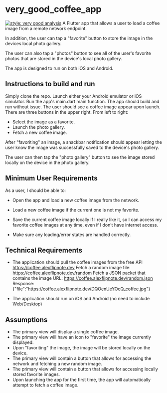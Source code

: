 # very_good_coffee_app

[![style: very good analysis][very_good_analysis_badge]][very_good_analysis_link]
A Flutter app that allows a user to load a coffee image from a remote network
endpoint.

In addition, the user can tap a "favorite" button to store the image in the devices local
photo gallery.

The user can also tap a "photos" button to see all of the user's favorite photos that are stored
in the device's local photo gallery.

The app is designed to run on both iOS and Android.

## Instructions to build and run
Simply clone the repo.
Launch either your Android emulator or iOS simulator.
Run the app's main.dart main function.
The app should build and run without issue.
The user should see a coffee image appear upon launch.
There are three buttons in the upper right.
From left to right:
- Select the image as a favorite.
- Launch the photo gallery.
- Fetch a new coffee image.

After "favoriting" an image, a snackbar notification should appear letting the user know
the image was successfully saved to the device's photo gallery.

The user can then tap the "photo gallery" button to see the image stored locally on the device
in the photo gallery.

## Minimum User Requirements
As a user, I should be able to:

- Open the app and load a new coffee image from the network.

- Load a new coffee image if the current one is not my favorite.

- Save the current coffee image locally if I really like it, so I can access my
  favorite coffee images at any time, even if I don’t have internet access.

- Make sure any loading/error states are handled correctly.

## Technical Requirements
- The application should pull the coffee images from the free API https://coffee.alexflipnote.dev
  Fetch a random image file: https://coffee.alexflipnote.dev/random
  Fetch a JSON packet that contains the image URL: https://coffee.alexflipnote.dev/random.json
  Response: {"file":"https://coffee.alexflipnote.dev/DQOenUeYOcQ_coffee.jpg"}

- The application should run on iOS and Android (no need to include Web/Desktop)

## Assumptions
- The primary view will display a single coffee image.
- The primary view will have an icon to "favorite" the image currently displayed.
- Upon "favoriting" the image, the image will be stored locally on the device.
- The primary view will contain a button that allows for accessing the network and fetching
  a new random image.
- The primary view will contain a button that allows for accessing locally stored favorite images.
- Upon launching the app for the first time, the app will automatically attempt to fetch a
  coffee image.

[very_good_analysis_badge]: https://img.shields.io/badge/style-very_good_analysis-B22C89.svg
[very_good_analysis_link]: https://pub.dev/packages/very_good_analysis
